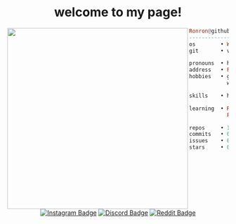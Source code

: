 <h1 align="center">welcome to my page!</h1>

<img align="left" src="https://github.com/Dyzean.png" width="411" />

```haskell
Ronron@github
------------------------------
os        • Windows
git       • version 2.45.2.

pronouns  • he/him
address   • France
hobbies   • gaming, code,
            watching anime

skills    • html, css, javascript,

learning  • React, Typescript,
            Figma, Unreal Engine, Blender

repos     • 12
commits   • 0
issues    • 0
stars     • 0
```

<h1></h1>

<div align="center">
  
  [![Instagram Badge](https://img.shields.io/badge/Instagram-E4405F?style=for-the-badge&logo=instagram&logoColor=white)](https://www.instagram.com/ronron.mz/)
  [![Discord Badge](https://img.shields.io/badge/Discord-7289DA?style=for-the-badge&logo=discord&logoColor=white)](https://discord.com/users/daykoro)
  [![Reddit Badge](https://img.shields.io/badge/Twitter-1DA1F2?style=for-the-badge&logo=Twitter&logoColor=white)](https://x.com/Daykoro_)

</div>
